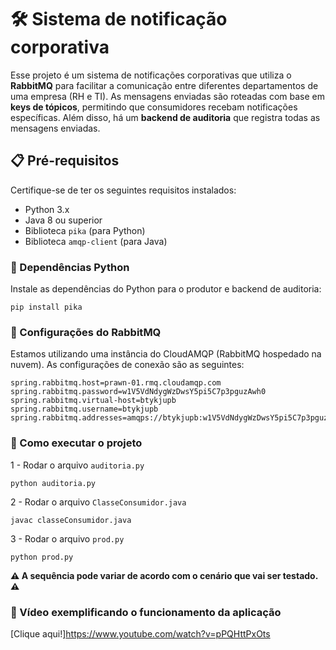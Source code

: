 # 🛠️ Sistema de notificação corporativa

Esse projeto é um sistema de notificações corporativas que utiliza o **RabbitMQ** para facilitar a comunicação entre diferentes departamentos de uma empresa (RH e TI). As mensagens enviadas são roteadas com base em **keys de tópicos**, permitindo que consumidores recebam notificações específicas. Além disso, há um **backend de auditoria** que registra todas as mensagens enviadas.

## 📋 Pré-requisitos

Certifique-se de ter os seguintes requisitos instalados:

- Python 3.x
- Java 8 ou superior
- Biblioteca `pika` (para Python)
- Biblioteca `amqp-client` (para Java)

### 🔧 Dependências Python
Instale as dependências do Python para o produtor e backend de auditoria:

```
pip install pika
```

### 🐇 Configurações do RabbitMQ

Estamos utilizando uma instância do CloudAMQP (RabbitMQ hospedado na nuvem). As configurações de conexão são as seguintes:

```
spring.rabbitmq.host=prawn-01.rmq.cloudamqp.com
spring.rabbitmq.password=w1V5VdNdygWzDwsY5pi5C7p3pguzAwh0
spring.rabbitmq.virtual-host=btykjupb
spring.rabbitmq.username=btykjupb
spring.rabbitmq.addresses=amqps://btykjupb:w1V5VdNdygWzDwsY5pi5C7p3pguzAwh0@prawn.rmq.cloudamqp.com/btykjupb
```

### 🚀 Como executar o projeto

1 - Rodar o arquivo `auditoria.py`
```
python auditoria.py
```

2 - Rodar o arquivo `ClasseConsumidor.java`
```
javac classeConsumidor.java
```

3 - Rodar o arquivo `prod.py`
```
python prod.py
```

**⚠️ A sequência pode variar de acordo com o cenário que vai ser testado. ⚠️**

### 🎥 Vídeo exemplificando o funcionamento da aplicação

[Clique aqui!]https://www.youtube.com/watch?v=pPQHttPxOts
